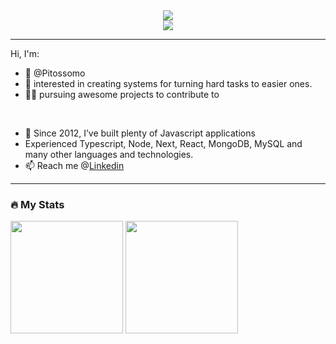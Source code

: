 
<div align="center">
  <img src="https://capsule-render.vercel.app/api?type=wave&color=auto&height=300&section=header&text=Pitossomo%20render&fontSize=90" />
  <br />
  
  <a href="https://www.linkedin.com/in/pedrohteles/">
    <img src="https://img.shields.io/badge/LinkedIn-0077B5?style=for-the-badge&logo=linkedin&logoColor=white" />
  </a>
  <br />
</div>

---

  Hi, I'm:
- 👋 @Pitossomo
- 👀 interested in creating systems for turning hard tasks to easier ones.
- 👨‍🏭 pursuing awesome projects to contribute to
<br />
  
- 🧱 Since 2012, I’ve built plenty of Javascript applications
- Experienced Typescript, Node, Next, React, MongoDB, MySQL and many other languages and technologies.
- 📫 Reach me @[Linkedin](https://www.linkedin.com/in/pedrohteles/)

---

<div>
  <h3>🔥 My Stats</h3>
  <img height="180em" src="https://github-readme-stats.vercel.app/api?username=pitossomo&count_private=true&show_icons=true&theme=vision-friendly-dark&hide_border=true" />
  <img height="180em" src="https://github-readme-stats.vercel.app/api/top-langs/?username=pitossomo&layout=compact&langs_count=6&theme=vision-friendly-dark&hide_border=true" />
</div>
